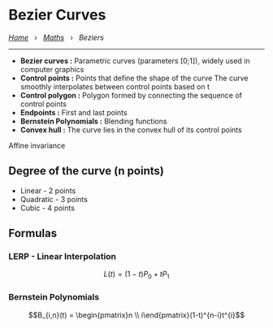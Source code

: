 # Bezier Curves

*[Home](../README.md)* &nbsp; › &nbsp; 
*[Maths](./maths.md)* &nbsp; › &nbsp; 
*Beziers*

---

- **Bezier curves :** Parametric curves (parameters [0;1]), widely used in computer graphics 
- **Control points :** Points that define the shape of the curve
The curve smoothly interpolates between control points based on t
- **Control polygon :** Polygon formed by connecting the sequence of control points
- **Endpoints :** First and last points
- **Bernstein Polynomials :** Blending functions
- **Convex hull :** The curve lies in the convex hull of its control points

Affine invariance

## Degree of the curve (n points)

- Linear - 2 points
- Quadratic - 3 points
- Cubic - 4 points

## Formulas

### LERP - Linear Interpolation

```math
L(t) = (1 - t)P_0 + tP_1 
```
### Bernstein Polynomials

```math
B_{i,n}(t) = \begin{pmatrix}n \\ i\end{pmatrix}(1-t)^{n-i}t^{i}
```